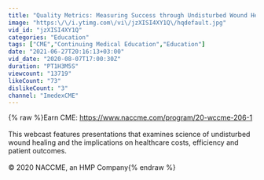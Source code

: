 ```yaml
---
title: "Quality Metrics: Measuring Success through Undisturbed Wound Healing"
image: "https:\/\/i.ytimg.com\/vi\/jzXISI4XY1Q\/hqdefault.jpg"
vid_id: "jzXISI4XY1Q"
categories: "Education"
tags: ["CME","Continuing Medical Education","Education"]
date: "2021-06-27T20:16:13+03:00"
vid_date: "2020-08-07T17:00:30Z"
duration: "PT1H3M5S"
viewcount: "13719"
likeCount: "73"
dislikeCount: "3"
channel: "ImedexCME"
---
```

{% raw %}Earn CME: <a rel="nofollow" target="blank" href="https://www.naccme.com/program/20-wccme-206-1">https://www.naccme.com/program/20-wccme-206-1</a><br /><br />This webcast features presentations that examines science of undisturbed wound healing and the implications on healthcare costs, efficiency and patient outcomes.<br /><br />© 2020 NACCME, an HMP Company{% endraw %}
